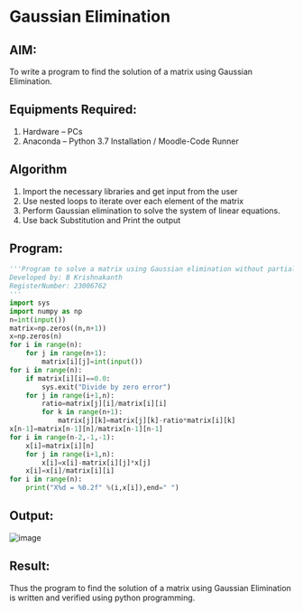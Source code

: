 # Gaussian Elimination

## AIM:
To write a program to find the solution of a matrix using Gaussian Elimination.

## Equipments Required:
1. Hardware – PCs
2. Anaconda – Python 3.7 Installation / Moodle-Code Runner

## Algorithm
1. Import the necessary libraries and get input from the user
2. Use nested loops to iterate over each element of the matrix
3. Perform Gaussian elimination to solve the system of linear equations.
4. Use back Substitution and Print the output

## Program:
```python
'''Program to solve a matrix using Gaussian elimination without partial pivoting.
Developed by: B Krishnakanth    
RegisterNumber: 23006762
'''
import sys 
import numpy as np
n=int(input())
matrix=np.zeros((n,n+1))
x=np.zeros(n)
for i in range(n):
    for j in range(n+1):
        matrix[i][j]=int(input())
for i in range(n):
    if matrix[i][i]==0.0:
        sys.exit("Divide by zero error")
    for j in range(i+1,n):
        ratio=matrix[j][i]/matrix[i][i]
        for k in range(n+1):
            matrix[j][k]=matrix[j][k]-ratio*matrix[i][k]
x[n-1]=matrix[n-1][n]/matrix[n-1][n-1]
for i in range(n-2,-1,-1):
    x[i]=matrix[i][n]
    for j in range(i+1,n):
        x[i]=x[i]-matrix[i][j]*x[j]
    x[i]=x[i]/matrix[i][i]
for i in range(n):
    print("X%d = %0.2f" %(i,x[i]),end=" ")
```

## Output:
![image](https://github.com/Krishnakanth23006762/Gaussian/assets/138849446/459cdd20-2d4e-49c1-97af-c5172bfe0ca0)



## Result:
Thus the program to find the solution of a matrix using Gaussian Elimination is written and verified using python programming.

